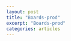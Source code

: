 ```yaml
---
layout: post
title: "Boards-prod"
excerpt: "Boards-prod"
categories: articles
---
```

<div class="apester-board" channel-id="5f6ccdd1ecd8e2c7c89b88bb" height="562"></div>
<script async src="https://static.apester.com/js/sdk/latest/apester-sdk.js"></script>
